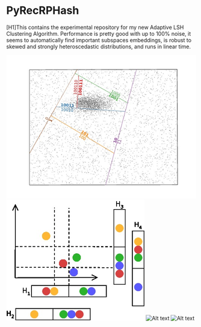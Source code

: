 # PyRecRPHash
[H1]This contains the experimental repository for my new Adaptive LSH Clustering Algorithm. Performance is pretty good with up to 100% noise, it seems to automatically find important subspaces embeddings, is robust to skewed and strongly heteroscedastic distributions, and runs in linear time.

![Alt text](plots/compactcutting.jpg?raw=true "Cutting Planes of Adaptive LSH")
![Alt text](plots/multiLSHClustering.jpg?raw=true "Basic LSH Clustering")
![Alt text](plots/plots/adaptive2.jpg?raw=true "Adaptive Visual Description")
![Alt text](plots/plots/result.jpg?raw=true "Some Clustering on noisey data")

